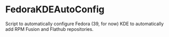 # FedoraKDEAutoConfig
Script to automatically configure Fedora (39, for now) KDE to automatically add RPM Fusion and Flathub repositories.
